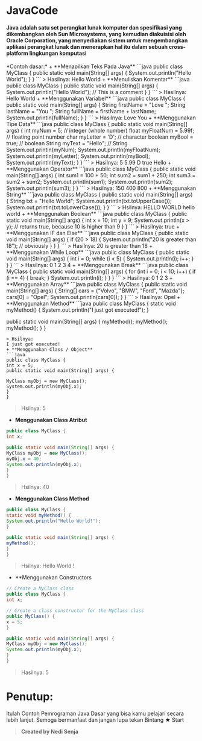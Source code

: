 <h1> JavaCode</h1>
<h4> Java adalah satu set perangkat lunak komputer dan spesifikasi yang dikembangkan oleh Sun Microsystems, yang kemudian diakuisisi oleh Oracle Corporation, yang menyediakan sistem untuk mengembangkan aplikasi perangkat lunak dan menerapkan hal itu dalam sebuah cross-platform lingkungan komputasi</h4>
*Contoh dasar:*
+ **Menapilkan Teks Pada Java**
```java
public class MyClass {
  public static void main(String[] args) {
    System.out.println("Hello World");
  }
}
```
> Hasilnya:
Hello World
+ **Menuliskan Komentar**
```java
public class MyClass {
  public static void main(String[] args) {
    System.out.println("Hello World"); // This is a comment
  }
}
```
> Hasilnya:
Hello World
+ **Menggunakan Variabel**
```java
public class MyClass {
  public static void main(String[] args) {
    String firstName = "Love ";
    String lastName = "You ";
    String fullName = firstName + lastName;
    System.out.println(fullName); 
  }
}
```
> Hasilnya:
Love You
+ **Menggunakan Tipe Data**
```java
public class MyClass {
  public static void main(String[] args) {
    int myNum = 5;               // integer (whole number)
    float myFloatNum = 5.99f;    // floating point number
    char myLetter = 'D';         // character
    boolean myBool = true;       // boolean
    String myText = "Hello";     // String   
    System.out.println(myNum);
    System.out.println(myFloatNum);
    System.out.println(myLetter);
    System.out.println(myBool);
    System.out.println(myText);
  }
}
```
> Hasilnya:
5
5.99
D
true
Hello
+ **Menggunakan Operator**
```java
public class MyClass {
  public static void main(String[] args) {
    int sum1 = 100 + 50;
    int sum2 = sum1 + 250;
    int sum3 = sum2 + sum2;
    System.out.println(sum1);
    System.out.println(sum2);
    System.out.println(sum3); 
  }
}
```
> Hasilnya:
150
400
800
+ **Menggunakan String**
```java
public class MyClass {
public static void main(String[] args) {
String txt = "Hello World";
System.out.println(txt.toUpperCase());
System.out.println(txt.toLowerCase());
}
}
```
> Hsilnya:
HELLO WORLD
hello world
+ **Menggunakan Boolean**
```java
public class MyClass {
public static void main(String[] args) {
int x = 10;
int y = 9;
System.out.println(x > y); // returns true, because 10 is higher than 9
}
}
```
> Hasilnya:
true
+ **Menggunakan IF dan Else**
```java
public class MyClass {
public static void main(String[] args) {
if (20 > 18) {
System.out.println("20 is greater than 18"); // obviously
}
}
}
```
> Hasilnya:
20 is greater than 18
+ **Menggunakan While Loop**
```java
public class MyClass {
public static void main(String[] args) {
int i = 0;
while (i < 5) {
System.out.println(i);
i++;
}
}
}
```
> Hasilnya:
0
1
2
3
4
+ **Menggunakan Break**
```java
public class MyClass {
public static void main(String[] args) {
for (int i = 0; i < 10; i++) {
if (i == 4) {
break;
}
System.out.println(i);
}
}
}
```
> Hasilnya:
0
1
2
3
+ **Menggunakan Array**
```java
public class MyClass {
public static void main(String[] args) {
String[] cars = {"Volvo", "BMW", "Ford", "Mazda"};
cars[0] = "Opel";
System.out.println(cars[0]);
}
}
```
> Hasilnya:
Opel
+ **Menggunakan Method**
```java
public class MyClass {
static void myMethod() {
System.out.println("I just got executed!");
}

public static void main(String[] args) {
myMethod();
myMethod();
myMethod();
}
}
```
> Hsilnya:
I just got executed!
+ **Menggunakan Class / Object**
```java
public class MyClass {
int x = 5;
public static void main(String[] args) {

MyClass myObj = new MyClass();
System.out.println(myObj.x);
}
}
```
> Hsilnya:
5
+ **Menggunakan Class Atribut**
```java
public class MyClass {
int x;

public static void main(String[] args) {
MyClass myObj = new MyClass();
myObj.x = 40;
System.out.println(myObj.x);
}
}
```
> Hsilnya:
40
+ **Menggunakan Class Method**
```java
public class MyClass {
static void myMethod() {
System.out.println("Hello World!");
}

public static void main(String[] args) {
myMethod();
}
}
```
> Hsilnya:
Hello World !
+ **Menggunakan Constructors
```java
// Create a MyClass class
public class MyClass {
int x;

// Create a class constructor for the MyClass class
public MyClass() {
x = 5;
}

public static void main(String[] args) {
MyClass myObj = new MyClass();
System.out.println(myObj.x);
}
}
```
> Hasilnya:
5
# Penutup:
Itulah Contoh Pemrograman Java Dasar yang bisa kamu pelajari secara lebih lanjut. Semoga bermanfaat dan jangan lupa tekan Bintang ★ Start
>**Created by Nedi Senja**
